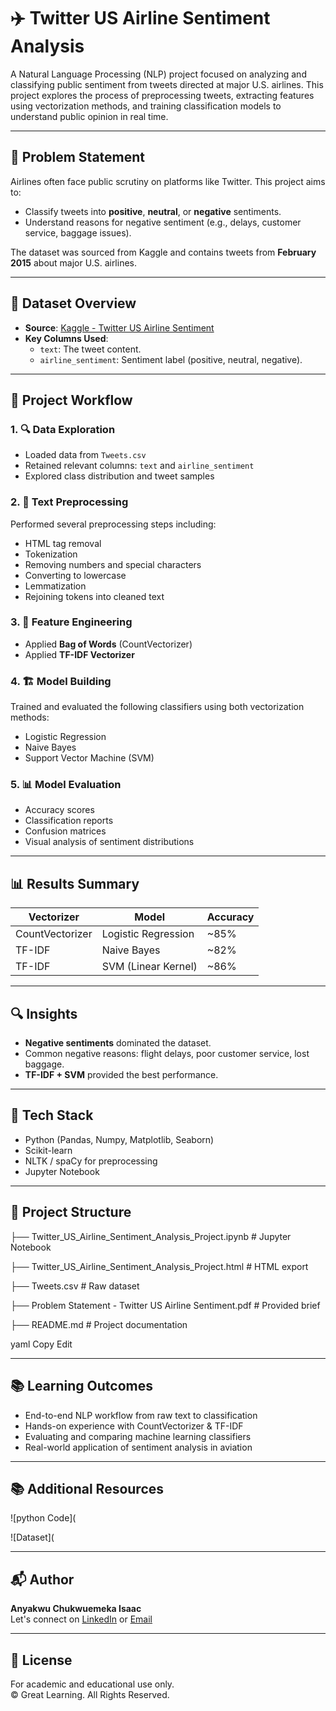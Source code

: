 # ✈️ Twitter US Airline Sentiment Analysis

A Natural Language Processing (NLP) project focused on analyzing and classifying public sentiment from tweets directed at major U.S. airlines. This project explores the process of preprocessing tweets, extracting features using vectorization methods, and training classification models to understand public opinion in real time.

---

## 📌 Problem Statement

Airlines often face public scrutiny on platforms like Twitter. This project aims to:
- Classify tweets into **positive**, **neutral**, or **negative** sentiments.
- Understand reasons for negative sentiment (e.g., delays, customer service, baggage issues).

The dataset was sourced from Kaggle and contains tweets from **February 2015** about major U.S. airlines.

---

## 📁 Dataset Overview

- **Source**: [Kaggle - Twitter US Airline Sentiment](https://www.kaggle.com/crowdflower/twitter-airline-sentiment)
- **Key Columns Used**:
  - `text`: The tweet content.
  - `airline_sentiment`: Sentiment label (positive, neutral, negative).

---

## 🧠 Project Workflow

### 1. 🔍 Data Exploration
- Loaded data from `Tweets.csv`
- Retained relevant columns: `text` and `airline_sentiment`
- Explored class distribution and tweet samples

### 2. 🧼 Text Preprocessing
Performed several preprocessing steps including:
- HTML tag removal
- Tokenization
- Removing numbers and special characters
- Converting to lowercase
- Lemmatization
- Rejoining tokens into cleaned text

### 3. 🧮 Feature Engineering
- Applied **Bag of Words** (CountVectorizer)
- Applied **TF-IDF Vectorizer**

### 4. 🏗️ Model Building
Trained and evaluated the following classifiers using both vectorization methods:
- Logistic Regression
- Naive Bayes
- Support Vector Machine (SVM)

### 5. 📊 Model Evaluation
- Accuracy scores
- Classification reports
- Confusion matrices
- Visual analysis of sentiment distributions

---

## 📊 Results Summary

| Vectorizer     | Model               | Accuracy |
|----------------|---------------------|----------|
| CountVectorizer| Logistic Regression | ~85%     |
| TF-IDF         | Naive Bayes         | ~82%     |
| TF-IDF         | SVM (Linear Kernel) | ~86%     |

---

## 🔍 Insights

- **Negative sentiments** dominated the dataset.
- Common negative reasons: flight delays, poor customer service, lost baggage.
- **TF-IDF + SVM** provided the best performance.

---

## 🧰 Tech Stack

- Python (Pandas, Numpy, Matplotlib, Seaborn)
- Scikit-learn
- NLTK / spaCy for preprocessing
- Jupyter Notebook

---

## 📁 Project Structure

├── Twitter_US_Airline_Sentiment_Analysis_Project.ipynb # Jupyter Notebook 

├── Twitter_US_Airline_Sentiment_Analysis_Project.html # HTML export 

├── Tweets.csv # Raw dataset 

├── Problem Statement - Twitter US Airline Sentiment.pdf # Provided brief 

├── README.md # Project documentation

yaml
Copy
Edit

---

## 📚 Learning Outcomes

- End-to-end NLP workflow from raw text to classification
- Hands-on experience with CountVectorizer & TF-IDF
- Evaluating and comparing machine learning classifiers
- Real-world application of sentiment analysis in aviation
---

## 📚 Additional Resources

![python Code](

![Dataset](

---

## 📬 Author

**Anyakwu Chukwuemeka Isaac**  
Let's connect on [LinkedIn](https://www.linkedin.com/in/chukwuemekaanyakwu2409) or [Email](chuks.isaac70@gmail.com)

---

## 📝 License

For academic and educational use only.  
© Great Learning. All Rights Reserved.
